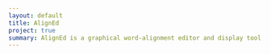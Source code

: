 ```yaml
---
layout: default
title: AlignEd
project: true
summary: AlignEd is a graphical word-alignment editor and display tool, written in Perl, uses Gtk+ and Goo-Canvas.
---
```

